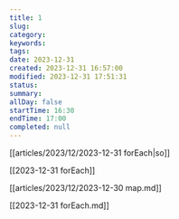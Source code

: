 ```yaml
---
title: 1
slug: 
category: 
keywords: 
tags: 
date: 2023-12-31
created: 2023-12-31 16:57:00
modified: 2023-12-31 17:51:31
status: 
summary: 
allDay: false
startTime: 16:30
endTime: 17:00
completed: null
---
```


[[articles/2023/12/2023-12-31 forEach|so]]

[[2023-12-31 forEach]]

[[articles/2023/12/2023-12-30 map.md]]

[[2023-12-31 forEach.md]]
